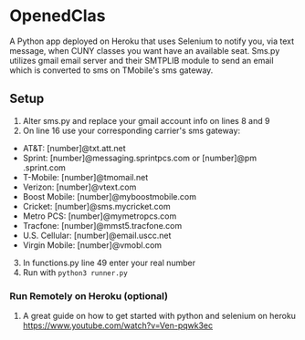 # OpenedClas
A Python app deployed on Heroku that uses Selenium to notify you, via text message, when CUNY classes you want have an available seat. Sms.py utilizes gmail email server and their SMTPLIB module to send an email which is converted to sms on TMobile's sms gateway.


## Setup
1. Alter sms.py and replace your gmail account info on lines 8 and 9
2. On line 16 use your corresponding carrier's sms gateway:
  * AT&T: [number]@txt.att.net
  * Sprint: [number]@messaging.sprintpcs.com or [number]@pm .sprint.com
  * T-Mobile: [number]@tmomail.net
  * Verizon: [number]@vtext.com
  * Boost Mobile: [number]@myboostmobile.com
  * Cricket: [number]@sms.mycricket.com
  * Metro PCS: [number]@mymetropcs.com
  * Tracfone: [number]@mmst5.tracfone.com
  * U.S. Cellular: [number]@email.uscc.net
  * Virgin Mobile: [number]@vmobl.com
3. In functions.py line 49 enter your real number
4. Run with `python3 runner.py`

### Run Remotely on Heroku (optional)
1. A great guide on how to get started with python and selenium on heroku https://www.youtube.com/watch?v=Ven-pqwk3ec 
